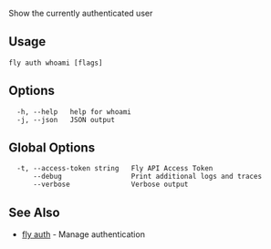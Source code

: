 Show the currently authenticated user

## Usage
~~~
fly auth whoami [flags]
~~~

## Options

~~~
  -h, --help   help for whoami
  -j, --json   JSON output
~~~

## Global Options

~~~
  -t, --access-token string   Fly API Access Token
      --debug                 Print additional logs and traces
      --verbose               Verbose output
~~~

## See Also

* [fly auth](/docs/flyctl/auth/)	 - Manage authentication

